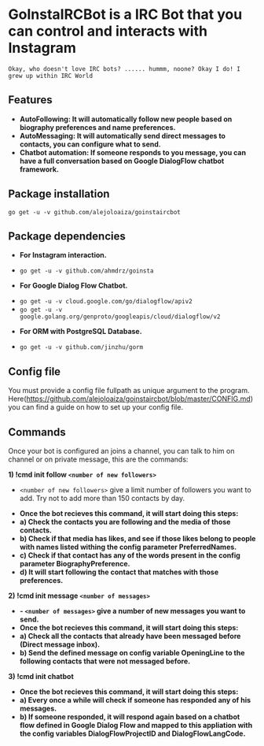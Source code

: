 # GoInstaIRCBot is a IRC Bot that you can control and interacts with Instagram

`Okay, who doesn't love IRC bots? ...... hummm, noone? Okay I do! I grew up within IRC World`

## Features

* **AutoFollowing: It will automatically follow new people based on biography preferences and name preferences.**
* **AutoMessaging: It will automatically send direct messages to contacts, you can configure what to send.**
* **Chatbot automation: If someone responds to you message, you can have a full conversation based on Google DialogFlow chatbot framework.**


## Package installation 
`go get -u -v github.com/alejoloaiza/goinstaircbot`

## Package dependencies
* **For Instagram interaction.**
- `go get -u -v github.com/ahmdrz/goinsta`
* **For Google Dialog Flow Chatbot.**
- `go get -u -v cloud.google.com/go/dialogflow/apiv2`
- `go get -u -v google.golang.org/genproto/googleapis/cloud/dialogflow/v2`
* **For ORM with PostgreSQL Database.**
- `go get -u -v github.com/jinzhu/gorm`

## Config file
You must provide a config file fullpath as unique argument to the program. Here(https://github.com/alejoloaiza/goinstaircbot/blob/master/CONFIG.md) you can find a guide on how to set up your config file.

## Commands

Once your bot is configured an joins a channel, you can talk to him on channel or on private message, this are the commands:

 **1) !cmd init follow `<number of new followers>`**
- `<number of new followers>` give a limit number of followers you want to add. Try not to add more than 150 contacts by day.
* **Once the bot recieves this command, it will start doing this steps:**
* **a) Check the contacts you are following and the media of those contacts.**
* **b) Check if that media has likes, and see if those likes belong to people with names listed withing the config parameter PreferredNames.**
* **c) Check if that contact has any of the words present in the config parameter BiographyPreference.**
* **d) It will start following the contact that matches with those preferences.**

 **2) !cmd init message `<number of messages>`**
* **- `<number of messages>` give a number of new messages you want to send.**
* **Once the bot recieves this command, it will start doing this steps:**
* **a) Check all the contacts that already have been messaged before (Direct message inbox).**
* **b) Send the defined message on config variable OpeningLine to the following contacts that were not messaged before.**

 **3) !cmd init chatbot**
* **Once the bot recieves this command, it will start doing this steps:**
* **a) Every once a while will check if someone has responded any of his messages.**
* **b) If someone responded, it will respond again based on a chatbot flow defined in Google Dialog Flow and mapped to this appliation with the config variables DialogFlowProjectID and DialogFlowLangCode.**
